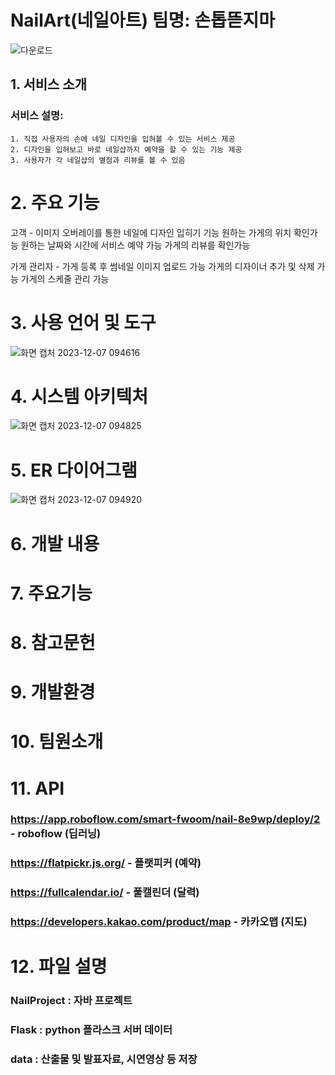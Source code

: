 # NailArt(네일아트) 팀명: 손톱뜯지마
![다운로드](https://github.com/2023-SMHRD-IS-CLOUD-1/NailArt/assets/142488051/89872779-53cf-4192-9b56-7aeef564b682)


## 1. 서비스 소개

   ### 서비스 설명:


    1. 직접 사용자의 손에 네일 디자인을 입혀볼 수 있는 서비스 제공
    2. 디자인을 입혀보고 바로 네일샵까지 예약을 할 수 있는 기능 제공
    3. 사용자가 각 네일샵의 별점과 리뷰를 볼 수 있음

# 2. 주요 기능

고객 - 
이미지 오버레이를 통한 네일에 디자인 입히기 기능
원하는 가게의 위치 확인가능
원하는 날짜와 시간에 서비스 예약 가능
가게의 리뷰를 확인가능


가게 관리자 - 
가게 등록 후 썸네일 이미지 업로드 가능
가게의 디자이너 추가 및 삭제 가능
가게의 스케줄 관리 가능


# 3. 사용 언어 및 도구

![화면 캡처 2023-12-07 094616](https://github.com/2023-SMHRD-IS-CLOUD-1/NailArt/assets/142488051/021c17b4-dce7-4ed1-aa03-c6e046229e17)



# 4. 시스템 아키텍처

![화면 캡처 2023-12-07 094825](https://github.com/2023-SMHRD-IS-CLOUD-1/NailArt/assets/142488051/63bbd27a-1574-44ea-8d31-956bd8de377b)



# 5. ER 다이어그램

![화면 캡처 2023-12-07 094920](https://github.com/2023-SMHRD-IS-CLOUD-1/NailArt/assets/142488051/691945d2-58c8-45dc-a5b9-4f2f03ed2a0e)



# 6. 개발 내용





# 7. 주요기능



# 8. 참고문헌





# 9. 개발환경




# 10. 팀원소개


# 11. API
### https://app.roboflow.com/smart-fwoom/nail-8e9wp/deploy/2 - roboflow (딥러닝)                       
### https://flatpickr.js.org/ - 플랫피커 (예약)                   
### https://fullcalendar.io/ - 풀캘린더 (달력)                   
### https://developers.kakao.com/product/map - 카카오맵 (지도)                   



# 12. 파일 설명
### NailProject : 자바 프로젝트                   
### Flask : python 플라스크 서버 데이터                 
### data : 산출물 및 발표자료, 시연영상 등 저장                 








